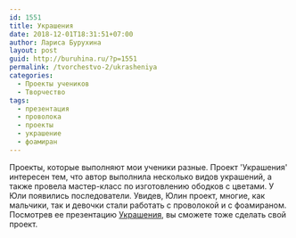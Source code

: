 ```yaml
---
id: 1551
title: Украшения
date: 2018-12-01T18:31:51+07:00
author: Лариса Бурухина
layout: post
guid: http://buruhina.ru/?p=1551
permalink: /tvorchestvo-2/ukrasheniya
categories:
  - Проекты учеников
  - Творчество
tags:
  - презентация
  - проволока
  - проекты
  - украшение
  - фоамиран
---
```

Проекты, которые выполняют мои ученики разные. Проект 'Украшения' интересен тем, что автор выполнила несколько видов украшений, а также провела мастер-класс по изготовлению ободков с цветами. У Юли появились последователи. Увидев, Юлин проект, многие, как мальчики, так и девочки стали работать с проволокой и с фоамираном.  
Посмотрев ее презентацию [Украшения](https://www.dropbox.com/s/xs3dust0r62ls1x/), вы сможете тоже сделать свой проект.
